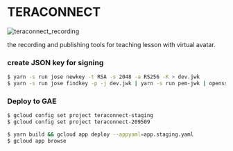 # TERACONNECT
![teraconnect_recording](https://user-images.githubusercontent.com/15179279/126596989-2522216d-285b-46b5-998a-7d6c204948e0.png)

the recording and publishing tools for teaching lesson with virtual avatar.

### create JSON key for signing

```bash
$ yarn -s run jose newkey -t RSA -s 2048 -a RS256 -K > dev.jwk
$ yarn -s run jose findkey -p -j dev.jwk | yarn -s run pem-jwk | openssl rsa -RSAPublicKey_in -pubout > dev_public.pkcs8
```

### Deploy to GAE

```bash
$ gcloud config set project teraconnect-staging
$ gcloud config set project teraconnect-209509

$ yarn build && gcloud app deploy --appyaml=app.staging.yaml
$ gcloud app browse
```

